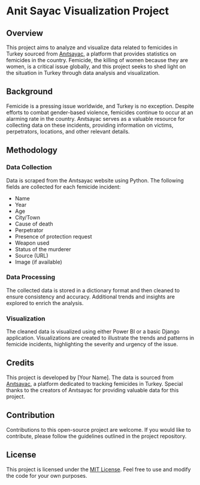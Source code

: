 # Anit Sayac Visualization Project

## Overview

This project aims to analyze and visualize data related to femicides in Turkey sourced from [Anıtsayac](https://anitsayac.com), a platform that provides statistics on femicides in the country. Femicide, the killing of women because they are women, is a critical issue globally, and this project seeks to shed light on the situation in Turkey through data analysis and visualization.

## Background

Femicide is a pressing issue worldwide, and Turkey is no exception. Despite efforts to combat gender-based violence, femicides continue to occur at an alarming rate in the country. Anıtsayac serves as a valuable resource for collecting data on these incidents, providing information on victims, perpetrators, locations, and other relevant details.

## Methodology

### Data Collection

Data is scraped from the Anıtsayac website using Python. The following fields are collected for each femicide incident:

- Name
- Year
- Age
- City/Town
- Cause of death
- Perpetrator
- Presence of protection request
- Weapon used
- Status of the murderer
- Source (URL)
- Image (if available)

### Data Processing

The collected data is stored in a dictionary format and then cleaned to ensure consistency and accuracy. Additional trends and insights are explored to enrich the analysis.

### Visualization

The cleaned data is visualized using either Power BI or a basic Django application. Visualizations are created to illustrate the trends and patterns in femicide incidents, highlighting the severity and urgency of the issue.

## Credits

This project is developed by [Your Name]. The data is sourced from [Anıtsayac](https://anitsayac.com), a platform dedicated to tracking femicides in Turkey. Special thanks to the creators of Anıtsayac for providing valuable data for this project.

## Contribution

Contributions to this open-source project are welcome. If you would like to contribute, please follow the guidelines outlined in the project repository.

## License

This project is licensed under the [MIT License](LICENSE). Feel free to use and modify the code for your own purposes.

